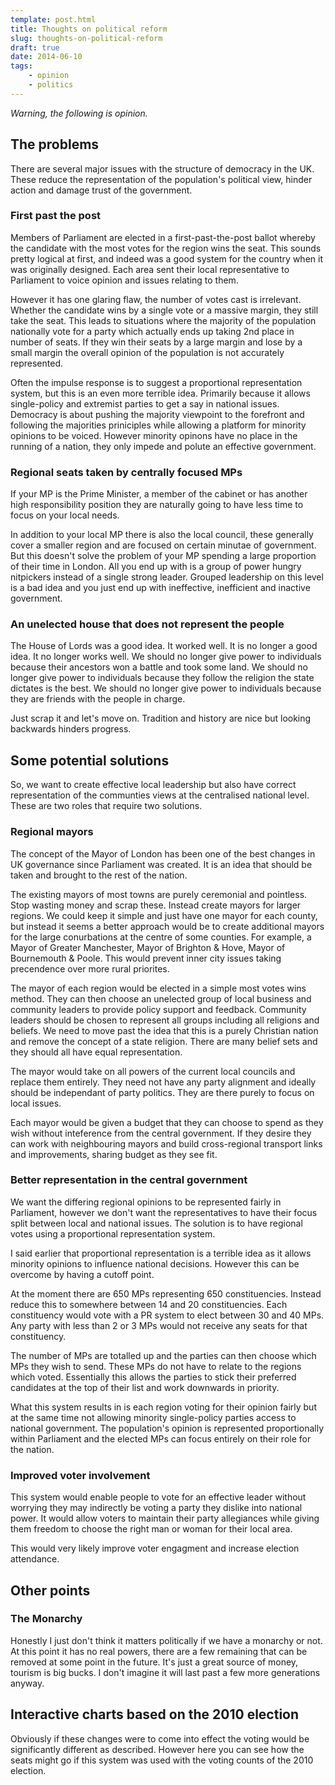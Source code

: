 ```yaml
---
template: post.html
title: Thoughts on political reform
slug: thoughts-on-political-reform
draft: true
date: 2014-06-10
tags:
    - opinion
    - politics
---
```

_Warning, the following is opinion._

## The problems

There are several major issues with the structure of democracy in the UK. These reduce the representation of the population's political view, hinder action and damage trust of the government.


### First past the post

Members of Parliament are elected in a first-past-the-post ballot whereby the candidate with the most votes for the region wins the seat. This sounds pretty logical at first, and indeed was a good system for the country when it was originally designed. Each area sent their local representative to Parliament to voice opinion and issues relating to them.

However it has one glaring flaw, the number of votes cast is irrelevant. Whether the candidate wins by a single vote or a massive margin, they still take the seat. This leads to situations where the majority of the population nationally vote for a party which actually ends up taking 2nd place in number of seats. If they win their seats by a large margin and lose by a small margin the overall opinion of the population is not accurately represented.

Often the impulse response is to suggest a proportional representation system, but this is an even more terrible idea. Primarily because it allows single-policy and extremist parties to get a say in national issues. Democracy is about pushing the majority viewpoint to the forefront and following the majorities priniciples while allowing a platform for minority opinions to be voiced. However minority opinons have no place in the running of a nation, they only impede and polute an effective government.


### Regional seats taken by centrally focused MPs

If your MP is the Prime Minister, a member of the cabinet or has another high responsibility position they are naturally going to have less time to focus on your local needs.

In addition to your local MP there is also the local council, these generally cover a smaller region and are focused on certain minutae of government. But this doesn't solve the problem of your MP spending a large proportion of their time in London. All you end up with is a group of power hungry nitpickers instead of a single strong leader. Grouped leadership on this level is a bad idea and you just end up with ineffective, inefficient and inactive government.


### An unelected house that does not represent the people

The House of Lords was a good idea. It worked well. It is no longer a good idea. It no longer works well. We should no longer give power to individuals because their ancestors won a battle and took some land. We should no longer give power to individuals because they follow the religion the state dictates is the best. We should no longer give power to individuals because they are friends with the people in charge.

Just scrap it and let's move on. Tradition and history are nice but looking backwards hinders progress.


## Some potential solutions

So, we want to create effective local leadership but also have correct representation of the communties views at the centralised national level. These are two roles that require two solutions.


### Regional mayors

The concept of the Mayor of London has been one of the best changes in UK governance since Parliament was created. It is an idea that should be taken and brought to the rest of the nation.

The existing mayors of most towns are purely ceremonial and pointless. Stop wasting money and scrap these. Instead create mayors for larger regions. We could keep it simple and just have one mayor for each county, but instead it seems a better approach would be to create additional mayors for the large conurbations at the centre of some counties. For example, a Mayor of Greater Manchester, Mayor of Brighton & Hove, Mayor of Bournemouth & Poole. This would prevent inner city issues taking precendence over more rural priorites.

The mayor of each region would be elected in a simple most votes wins method. They can then choose an unelected group of local business and community leaders to provide policy support and feedback. Community leaders should be chosen to represent all groups including all religions and beliefs. We need to move past the idea that this is a purely Christian nation and remove the concept of a state religion. There are many belief sets and they should all have equal representation.

The mayor would take on all powers of the current local councils and replace them entirely. They need not have any party alignment and ideally should be independant of party politics. They are there purely to focus on local issues.

Each mayor would be given a budget that they can choose to spend as they wish without inteference from the central government. If they desire they can work with neighbouring mayors and build cross-regional transport links and improvements, sharing budget as they see fit.


### Better representation in the central government

We want the differing regional opinions to be represented fairly in Parliament, however we don't want the representatives to have their focus split between local and national issues. The solution is to have regional votes using a proportional representation system.

I said earlier that proportional representation is a terrible idea as it allows minority opinions to influence national decisions. However this can be overcome by having a cutoff point.

At the moment there are 650 MPs representing 650 constituencies. Instead reduce this to somewhere between 14 and 20 constituencies. Each constituency would vote with a PR system to elect between 30 and 40 MPs. Any party with less than 2 or 3 MPs would not receive any seats for that constituency.

The number of MPs are totalled up and the parties can then choose which MPs they wish to send. These MPs do not have to relate to the regions which voted. Essentially this allows the parties to stick their preferred candidates at the top of their list and work downwards in priority.

What this system results in is each region voting for their opinion fairly but at the same time not allowing minority single-policy parties access to national government. The population's opinion is represented proportionally within Parliament and the elected MPs can focus entirely on their role for the nation.


### Improved voter involvement

This system would enable people to vote for an effective leader without worrying they may indirectly be voting a party they dislike into national power. It would allow voters to maintain their party allegiances while giving them freedom to choose the right man or woman for their local area.

This would very likely improve voter engagment and increase election attendance.


## Other points

### The Monarchy

Honestly I just don't think it matters politically if we have a monarchy or not. At this point it has no real powers, there are a few remaining that can be removed at some point in the future. It's just a great source of money, tourism is big bucks. I don't imagine it will last past a few more generations anyway.


## Interactive charts based on the 2010 election

Obviously if these changes were to come into effect the voting would be significantly different as described. However here you can see how the seats might go if this system was used with the voting counts of the 2010 election.